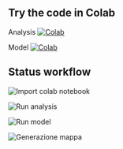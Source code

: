 ## Try the code in Colab
Analysis [![Colab](https://colab.research.google.com/assets/colab-badge.svg)](https://colab.research.google.com/github/vincnardelli/covstat/blob/master/analysis.ipynb)

Model [![Colab](https://colab.research.google.com/assets/colab-badge.svg)](https://colab.research.google.com/github/vincnardelli/covstat/blob/master/model.ipynb)


## Status workflow

![Import colab notebook](https://github.com/vincnardelli/covstat/workflows/Import%20colab%20notebook/badge.svg)

![Run analysis](https://github.com/vincnardelli/covstat/workflows/Run%20analysis/badge.svg)

![Run model](https://github.com/vincnardelli/covstat/workflows/Run%20model/badge.svg)

![Generazione mappa](https://github.com/vincnardelli/covstat/workflows/Generazione%20mappa/badge.svg)
